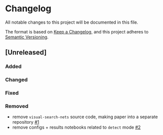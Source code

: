 # Changelog
All notable changes to this project will be documented in this file.

The format is based on [Keep a Changelog](https://keepachangelog.com/en/1.0.0/),
and this project adheres to [Semantic Versioning](https://semver.org/spec/v2.0.0.html).

## [Unreleased]
### Added

### Changed

### Fixed

### Removed
- remove `visual-search-nets` source code, making paper into a separate repository
  [#1](https://github.com/NickleDave/untangling-visual-search/pull/1)
- remove configs + results notebooks related to `detect` mode
  [#2](https://github.com/NickleDave/untangling-visual-search/pull/2)
